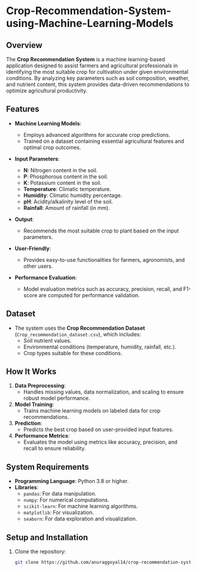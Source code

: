 # Crop-Recommendation-System-using-Machine-Learning-Models

## Overview
The **Crop Recommendation System** is a machine learning-based application designed to assist farmers and agricultural professionals in identifying the most suitable crop for cultivation under given environmental conditions. By analyzing key parameters such as soil composition, weather, and nutrient content, this system provides data-driven recommendations to optimize agricultural productivity.

## Features
- **Machine Learning Models**:
  - Employs advanced algorithms for accurate crop predictions.
  - Trained on a dataset containing essential agricultural features and optimal crop outcomes.

- **Input Parameters**:
  - **N**: Nitrogen content in the soil.
  - **P**: Phosphorous content in the soil.
  - **K**: Potassium content in the soil.
  - **Temperature**: Climatic temperature.
  - **Humidity**: Climatic humidity percentage.
  - **pH**: Acidity/alkalinity level of the soil.
  - **Rainfall**: Amount of rainfall (in mm).

- **Output**:
  - Recommends the most suitable crop to plant based on the input parameters.

- **User-Friendly**:
  - Provides easy-to-use functionalities for farmers, agronomists, and other users.

- **Performance Evaluation**:
  - Model evaluation metrics such as accuracy, precision, recall, and F1-score are computed for performance validation.

## Dataset
- The system uses the **Crop Recommendation Dataset** (`Crop_recommendation_dataset.csv`), which includes:
  - Soil nutrient values.
  - Environmental conditions (temperature, humidity, rainfall, etc.).
  - Crop types suitable for these conditions.

## How It Works
1. **Data Preprocessing**:
   - Handles missing values, data normalization, and scaling to ensure robust model performance.
2. **Model Training**:
   - Trains machine learning models on labeled data for crop recommendations.
3. **Prediction**:
   - Predicts the best crop based on user-provided input features.
4. **Performance Metrics**:
   - Evaluates the model using metrics like accuracy, precision, and recall to ensure reliability.

## System Requirements
- **Programming Language**: Python 3.8 or higher.
- **Libraries**:
  - `pandas`: For data manipulation.
  - `numpy`: For numerical computations.
  - `scikit-learn`: For machine learning algorithms.
  - `matplotlib`: For visualization.
  - `seaborn`: For data exploration and visualization.

## Setup and Installation
1. Clone the repository:
   ```bash
   git clone https://github.com/anuraggoyal14/crop-recommendation-system.git
